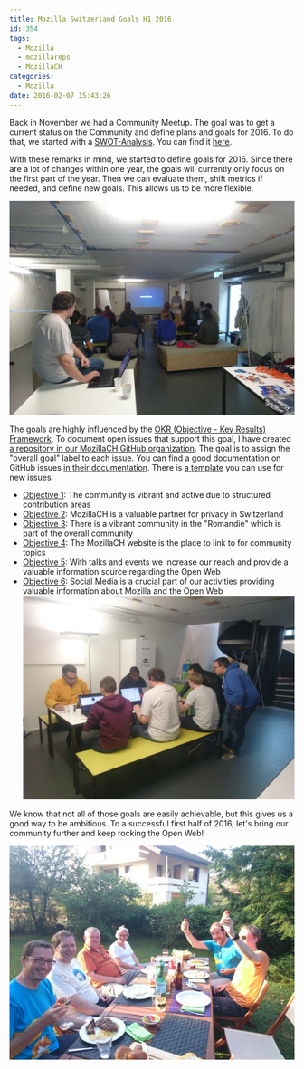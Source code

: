 ```yaml
---
title: Mozilla Switzerland Goals H1 2016
id: 354
tags:
  - Mozilla
  - mozillareps
  - MozillaCH
categories:
  - Mozilla
date: 2016-02-07 15:43:26
---
```


Back in November we had a Community Meetup. The goal was to get a current status on the Community and define plans and goals for 2016\. To do that, we started with a [SWOT-Analysis](https://en.wikipedia.org/wiki/SWOT_analysis). You can find it [here](https://docs.google.com/spreadsheets/d/1CtC9L1VR3uE3wcO90sIXgdRnqKyQGHPsBbIJQn-3qVY/edit#gid=0).

With these remarks in mind, we started to define goals for 2016\. Since there are a lot of changes within one year, the goals will currently only focus on the first part of the year. Then we can evaluate them, shift metrics if needed, and define new goals. This allows us to be more flexible.

![](/images/2016/02/CRgk487XIAAwpkg.jpg)

The goals are highly influenced by the [OKR (Objective - Key Results) Framework](http://eleganthack.com/the-art-of-the-okr/). To document open issues that support this goal, I have created [a repository in our MozillaCH GitHub organization](https://github.com/mozillach/participation). The goal is to assign the "overall goal" label to each issue. You can find a good documentation on GitHub issues [in their documentation](https://help.github.com/articles/about-issues/). There is [a template](https://github.com/mozillach/participation/issues/1) you can use for new issues.

*   [Objective 1](https://github.com/mozillach/participation/issues/3): The community is vibrant and active due to structured contribution areas
*   [Objective 2](https://github.com/mozillach/participation/issues/4): MozillaCH is a valuable partner for privacy in Switzerland
*   [Objective 3](https://github.com/mozillach/participation/issues/5): There is a vibrant community in the "Romandie" which is part of the overall community
*   [Objective 4](https://github.com/mozillach/participation/issues/6): The MozillaCH website is the place to link to for community topics
*   [Objective 5](https://github.com/mozillach/participation/issues/7): With talks and events we increase our reach and provide a valuable information source regarding the Open Web
*   [Objective 6](https://github.com/mozillach/participation/issues/8): Social Media is a crucial part of our activities providing valuable information about Mozilla and the Open Web
![CRhvD5rWwAEDmGp](/images/2016/02/CRhvD5rWwAEDmGp.jpg)

We know that not all of those goals are easily achievable, but this gives us a good way to be ambitious. To a successful first half of 2016, let's bring our community further and keep rocking the Open Web!

![CL52IqpWIAAQN0Y](/images/2016/02/CL52IqpWIAAQN0Y.jpg)